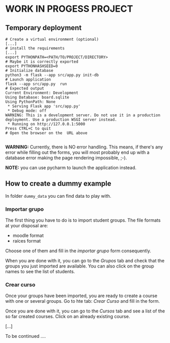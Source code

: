 # WORK IN PROGESS PROJECT


## Temporary deployment
```
# Create a virtual environment (optional) 
[...]
# install the requirements
[...]
export PYTHONPATH=<PATH/TO/PROJECT/DIRECTORY>
# Maybe it is correctly exported 
export PYTHONHASHSEED=0
# Initialize database
python3 -m flask --app src/app.py init-db
# Launch application 
flask --app src/app.py  run
# Expected output
Current Environment: Development
Using Database: board.sqlite
Using PythonPath: None
 * Serving Flask app 'src/app.py'
 * Debug mode: off
WARNING: This is a development server. Do not use it in a production deployment. Use a production WSGI server instead.
 * Running on http://127.0.0.1:5000
Press CTRL+C to quit
# Open the browser on the  URL above
 
```
**WARNING:** Currently, there is NO error handling. This means, if there's any 
error while filling out the forms, you will most probably end up with a 
database error making the page rendering impossible, ;-). 


**NOTE:** you can use pycharm to launch the application instead.

## How to create a dummy example

In folder `dummy_data` you can find data to play with. 

### Importar grupo
The first thing you have to do is to import student groups. The file formats at 
your disposal are: 

- moodle format
- raíces format

Choose one of them and fill in the _importar grupo_ form consequently. 

When you are done with it, you can go to the _Grupos_ tab and check that 
the groups you just imported are available. You can also click on the 
group names to see the list of students. 

### Crear curso 

Once your groups have been imported, you are ready to create a course 
with one or several groups. Go to hte tab: _Crear Curso_ and fill in 
the form. 

Once you are done with it, you can go to the _Cursos_ tab and see a list 
of the so far created courses. Click on an already existing course. 

[...]

 To be continued ....
